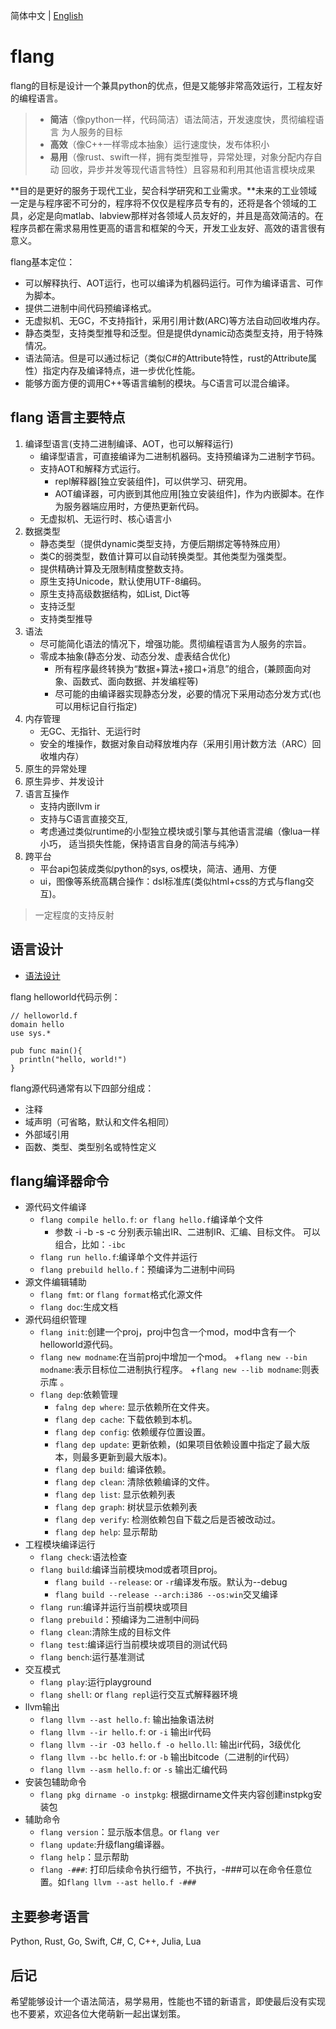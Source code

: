 简体中文 | [English](README.en.md)

#  flang

flang的目标是设计一个兼具python的优点，但是又能够非常高效运行，工程友好的编程语言。

> + **简洁**（像python一样，代码简洁）语法简洁，开发速度快，贯彻编程语言
为人服务的目标
> + **高效**（像C++一样零成本抽象）运行速度快，发布体积小
> + **易用**（像rust、swift一样，拥有类型推导，异常处理，对象分配内存自动
回收，异步并发等现代语言特性）且容易和利用其他语言模块成果

**目的是更好的服务于现代工业，契合科学研究和工业需求。**未来的工业领域一定是与程序密不可分的，程序将不仅仅是程序员专有的，还将是各个领域的工具，必定是向matlab、labview那样对各领域人员友好的，并且是高效简洁的。在程序员都在需求易用性更高的语言和框架的今天，开发工业友好、高效的语言很有意义。

flang基本定位：

+ 可以解释执行、AOT运行，也可以编译为机器码运行。可作为编译语言、可作为脚本。
+ 提供二进制中间代码预编译格式。
+ 无虚拟机、无GC，不支持指针，采用引用计数(ARC)等方法自动回收堆内存。
+ 静态类型，支持类型推导和泛型。但是提供dynamic动态类型支持，用于特殊情况。
+ 语法简洁。但是可以通过标记（类似C#的Attribute特性，rust的Attribute属性）指定内存及编译特点，进一步优化性能。
+ 能够方面方便的调用C++等语言编制的模块。与C语言可以混合编译。


## flang 语言主要特点

1. 编译型语言(支持二进制编译、AOT，也可以解释运行)
    + 编译型语言，可直接编译为二进制机器码。支持预编译为二进制字节码。
    + 支持AOT和解释方式运行。
        + repl解释器\[独立安装组件\]，可以供学习、研究用。
        + AOT编译器，可内嵌到其他应用\[独立安装组件\]，作为内嵌脚本。在作为服务器端应用时，方便热更新代码。
    + 无虚拟机、无运行时、核心语言小
2. 数据类型
	+ 静态类型（提供dynamic类型支持，方便后期绑定等特殊应用）
	+ 类C的弱类型，数值计算可以自动转换类型。其他类型为强类型。
    + 提供精确计算及无限制精度整数支持。
	+ 原生支持Unicode，默认使用UTF-8编码。
	+ 原生支持高级数据结构，如List, Dict等
	+ 支持泛型
	+ 支持类型推导
3. 语法
    + 尽可能简化语法的情况下，增强功能。贯彻编程语言为人服务的宗旨。
	+ 零成本抽象(静态分发、动态分发、虚表结合优化)
        - 所有程序最终转换为“数据+算法+接口+消息”的组合，(兼顾面向对象、函数式、面向数据、并发编程等)
        - 尽可能的由编译器实现静态分发，必要的情况下采用动态分发方式(也可以用标记自行指定)
4. 内存管理
	+ 无GC、无指针、无运行时
	+ 安全的堆操作，数据对象自动释放堆内存（采用引用计数方法（ARC）回收堆内存）
5. 原生的异常处理
6. 原生异步、并发设计
7. 语言互操作
    + 支持内嵌llvm ir
	+ 支持与C语言直接交互,
	+ 考虑通过类似runtime的小型独立模块或引擎与其他语言混编（像lua一样小巧，
    适当损失性能，保持语言自身的简洁与纯净）
8. 跨平台
    + 平台api包装成类似python的sys, os模块，简洁、通用、方便
    + ui，图像等系统高耦合操作：dsl标准库(类似html+css的方式与flang交互)。

> 一定程度的支持反射

## 语言设计

+ [语法设计](doc/specification/中文/目录.md)

flang helloworld代码示例：

~~~
// helloworld.f
domain hello
use sys.*

pub func main(){
  println("hello, world!")
}
~~~


flang源代码通常有以下四部分组成：

+ 注释
+ 域声明（可省略，默认和文件名相同）
+ 外部域引用
+ 函数、类型、类型别名或特性定义

## flang编译器命令

+ 源代码文件编译
    - `flang compile hello.f`: `or flang hello.f`编译单个文件
        + 参数 -i -b -s -c 分别表示输出IR、二进制IR、汇编、目标文件。
        可以组合，比如：`-ibc`
    - `flang run hello.f`:编译单个文件并运行
    - `flang prebuild hello.f`：预编译为二进制中间码
+ 源文件编辑辅助
    - `flang fmt`: or `flang format`格式化源文件
    - `flang doc`:生成文档
+ 源代码组织管理
    - `flang init`:创建一个proj，proj中包含一个mod，mod中含有一个helloworld源代码。
    - `flang new modname`:在当前proj中增加一个mod。
        +`flang new --bin modname`:表示目标位二进制执行程序。
        +`flang new --lib modname`:则表示库 。
    - `flang dep`:依赖管理
        + `falng dep where`: 显示依赖所在文件夹。
        + `flang dep cache`: 下载依赖到本机。
        + `flang dep config`: 依赖缓存位置设置。
        + `flang dep update`: 更新依赖，(如果项目依赖设置中指定了最大版本，则最多更新到最大版本)。
        + `flang dep build`: 编译依赖。
        + `flang dep clean`: 清除依赖编译的文件。
        + `flang dep list`: 显示依赖列表
        + `flang dep graph`: 树状显示依赖列表
        + `flang dep verify`: 检测依赖包自下载之后是否被改动过。
        + `flang dep help`: 显示帮助
+ 工程模块编译运行
    - `flang check`:语法检查
    - `flang build`:编译当前模块mod或者项目proj。
        + `flang build --release`: or `-r`编译发布版。默认为--debug
        + `flang build --release --arch:i386 --os:win`交叉编译
    - `flang run`:编译并运行当前模块或项目
    - `flang prebuild`：预编译为二进制中间码
    - `flang clean`:清除生成的目标文件
    - `flang test`:编译运行当前模块或项目的测试代码
    - `flang bench`:运行基准测试
+ 交互模式
    - `flang play`:运行playground
    - `flang shell`: or `flang repl`运行交互式解释器环境
+ llvm输出
	- `flang llvm --ast hello.f`:  输出抽象语法树
	- `flang llvm --ir hello.f`: or `-i` 输出ir代码
	- `flang llvm --ir -O3 hello.f -o hello.ll`: 输出ir代码，3级优化
	- `flang llvm --bc hello.f`: or `-b` 输出bitcode（二进制的ir代码）
	- `flang llvm --asm hello.f`: or `-s` 输出汇编代码
+ 安装包辅助命令
    - `flang pkg dirname -o instpkg`: 根据dirname文件夹内容创建instpkg安装包
+ 辅助命令
    - `flang version`：显示版本信息。or `flang ver`
    - `flang update`:升级flang编译器。
    - `flang help`：显示帮助
	- `flang -###`: 打印后续命令执行细节，不执行，-###可以在命令任意位置。如`flang llvm --ast hello.f -###`

 
## 主要参考语言

Python, Rust, Go, Swift, C#, C, C++, Julia, Lua

## 后记

希望能够设计一个语法简洁，易学易用，性能也不错的新语言，即使最后没有实现也不要紧，欢迎各位大佬萌新一起出谋划策。
